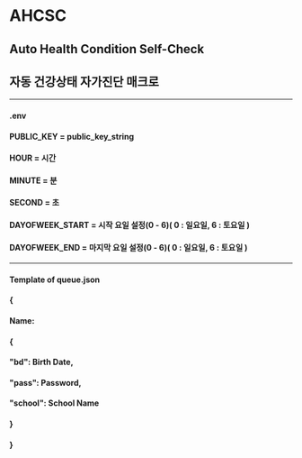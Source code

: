# AHCSC
## Auto Health Condition Self-Check
## 자동 건강상태 자가진단 매크로
-----------------------------------------------------------------------------------------------------------
####  .env
####    PUBLIC_KEY = public_key_string
####    HOUR = 시간
####    MINUTE = 분
####    SECOND = 초
####    DAYOFWEEK_START = 시작 요일 설정(0 - 6)( 0 : 일요일, 6 : 토요일 )
####    DAYOFWEEK_END = 마지막 요일 설정(0 - 6)( 0 : 일요일, 6 : 토요일 )
-----------------------------------------------------------------------------------------------------------
####  Template of queue.json
####     {
####        Name:
####         {
####            "bd": Birth Date, 
####            "pass": Password, 
####            "school": School Name
####        }
####    }
